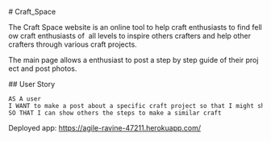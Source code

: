 # Craft_Space

The Craft Space website is an online tool to help craft enthusiasts to find fellow craft enthusiasts of 
all levels to inspire others crafters and help other crafters through various craft projects.

The main page allows a enthusiast to post a step by step guide of their project and post photos. 

## User Story

```
AS A user
I WANT to make a post about a specific craft project so that I might share the steps I took to create a craft.
SO THAT I can show others the steps to make a similar craft
```

Deployed app: https://agile-ravine-47211.herokuapp.com/
